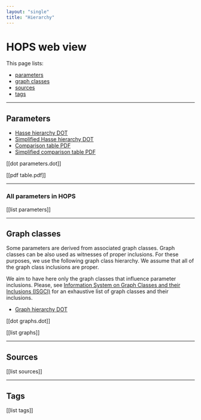 ```yaml
---
layout: "single"
title: "Hierarchy"
---
```


# HOPS web view

This page lists:

* [parameters](#parameters)
* [graph classes](#graph-classes)
* [sources](#sources)
* [tags](#tags)

---

## Parameters

* [Hasse hierarchy DOT](parameters.dot)
* [Simplified Hasse hierarchy DOT](parameters_simplified.dot)
* [Comparison table PDF](table.pdf)
* [Simplified comparison table PDF](table_simplified.pdf)

[[dot parameters.dot]]

[[pdf table.pdf]]

---

### All parameters in HOPS

[[list parameters]]

---

## Graph classes

Some parameters are derived from associated graph classes.
Graph classes can be also used as witnesses of proper inclusions.
For these purposes, we use the following graph class hierarchy.
We assume that all of the graph class inclusions are proper.

We aim to have here only the graph classes that influence parameter inclusions.
Please, see [Information System on Graph Classes and their Inclusions (ISGCI)](https://www.graphclasses.org/) for an exhaustive list of graph classes and their inclusions.

* [Graph hierarchy DOT](graphs.dot)

[[dot graphs.dot]]

[[list graphs]]

---

## Sources

[[list sources]]

---

## Tags

[[list tags]]

